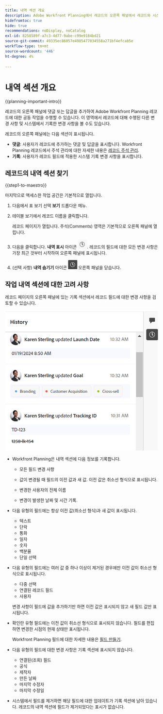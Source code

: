 ```yaml
---
title: 내역 섹션 개요
description: Adobe Workfront Planning에서 레코드의 오른쪽 패널에서 레코드와 시스템에 의해 기록되는 변경 사항을 검토할 수 있습니다.
hidefromtoc: true
hide: true
recommendations: noDisplay, noCatalog
exl-id: 8258589f-a7c3-4d77-9abe-c99e9184bd21
source-git-commit: 49335ec86057e4985477034558a271bf4efcab5e
workflow-type: tm+mt
source-wordcount: '446'
ht-degree: 4%

---
```


# 내역 섹션 개요

{{planning-important-intro}}

<!--update the metadata with real information when making this available in TOC and in the left nav-->

<!--update the system updates articles when we release to open beta - check the long commenting stream article list and see articles that document where in the system we have system updates; "Maestro records" should be there-->

<!--<span class="preview">The highlighted information on this page refers to functionality not yet generally available. It is available only in the Preview environment for all customers. </span>

<span class="preview">For information about the current release schedule, see [First Quarter 2024 release overview](/help/quicksilver/product-announcements/product-releases/24-q1-release-activity/24-q1-release-overview.md).</span> -->

레코드의 오른쪽 패널에 댓글 또는 답글을 추가하여 Adobe Workfront Planning 레코드에 대한 공동 작업을 수행할 수 있습니다. 이 영역에서 레코드에 대해 수행된 다른 변경 사항 및 시스템에서 기록한 변경 사항을 볼 수도 있습니다.

레코드의 오른쪽 패널에는 다음 섹션이 표시됩니다.

* **댓글**: 사용자가 레코드에 추가하는 댓글 및 답글을 표시합니다. Workfront Planning 레코드에서 주석 관리에 대한 자세한 내용은 [레코드 주석 관리](/help/quicksilver/maestro/records/manage-record-comments.md).
* **기록**: 사용자가 레코드 필드에 적용한 시스템 기록 변경 사항을 표시합니다.

## 레코드의 내역 섹션 찾기

{{step1-to-maestro}}

마지막으로 액세스한 작업 공간은 기본적으로 열립니다.

1. 다음에서 표 보기 선택 **보기** 드롭다운 메뉴.
1. 테이블 보기에서 레코드 이름을 클릭합니다.

   레코드 페이지가 열립니다. 주석(Comments) 영역은 기본적으로 오른쪽 패널에 열립니다.
1. 다음을 클릭합니다. **내역 표시** 아이콘 ![](assets/show-history-icon.png). 레코드의 필드에 대한 모든 변경 사항은 가장 최근 것부터 시작하여 오른쪽 패널에 표시됩니다.
1. (선택 사항) **내역 숨기기** 아이콘 ![](assets/hide-history-icon.png) 오른쪽 패널을 닫습니다.

## 작업 내역 섹션에 대한 고려 사항

레코드 페이지의 오른쪽 패널에 있는 기록 섹션에서 레코드 필드에 대한 변경 사항을 검토할 수 있습니다.

![](assets/history-area-in-comments.png)

* Workfront Planning은 내역 섹션에 다음 정보를 기록합니다.

   * 모든 필드 변경 사항

   * 값이 변경될 때 필드의 이전 값과 새 값. 이전 값은 취소선 형식으로 표시됩니다.

   * 변경한 사용자의 전체 이름

   * 변경이 발생한 날짜 및 시간 기록.

* 다음 유형의 필드에는 항상 이전 값(취소선 형식)과 새 값이 표시됩니다.

   * 텍스트
   * 단락
   * 통화
   * 일자
   * 숫자
   * 백분율
   * 단일 선택

* 다음 유형의 필드에는 여러 값 중 하나 이상이 제거된 경우에만 이전 값이 취소선 형식으로 표시됩니다.

   * 다중 선택
   * 연결된 레코드 필드
   * 사용자

  변경 사항이 필드에 값을 추가하기만 하면 이전 값은 표시되지 않고 새 필드 값만 표시됩니다.

* 확인란 유형 필드에는 이전 값이 취소선 형식으로 표시되지 않습니다. 필드를 편집하면 변경한 시점의 현재 상태만 표시됩니다.

  Workfront Planning 필드에 대한 자세한 내용은 [필드 만들기](/help/quicksilver/maestro/fields/create-fields.md).

* 다음 유형의 필드에 대한 변경 사항은 기록 섹션에 표시되지 않습니다.

   * 연결된(조회) 필드
   * 공식
   * 제작자
   * 만든 날짜
   * 마지막 수정자
   * 마지막 수정일

* 시스템에서 필드를 제거하면 해당 필드에 대한 업데이트가 기록 섹션에 남아 있습니다. 레코드의 내역 섹션에 필드가 제거되었다는 표시가 없습니다.
